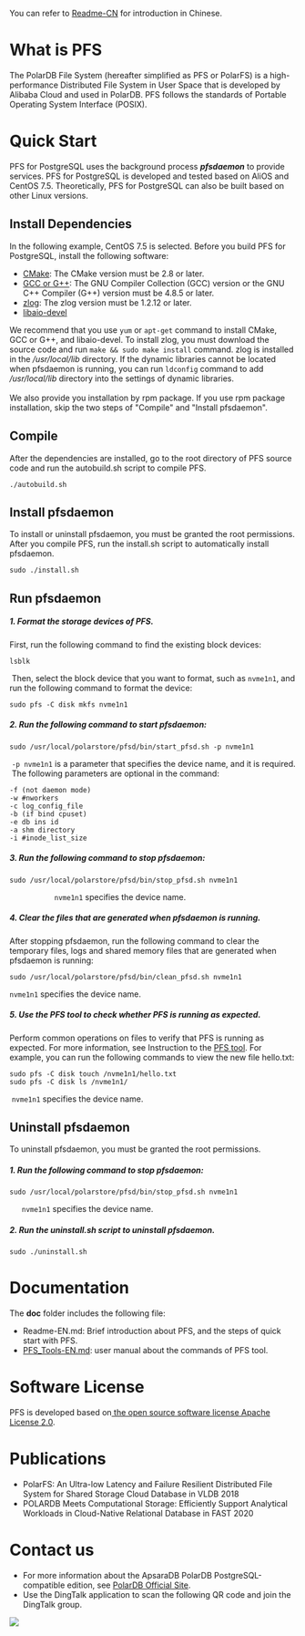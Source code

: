 You can refer to [Readme-CN](Readme-CN.md) for introduction in Chinese.
# What is PFS
The PolarDB File System (hereafter simplified as PFS or PolarFS) is a high-performance Distributed File System in User Space that is developed by Alibaba Cloud and used in PolarDB. PFS follows the standards of Portable Operating System Interface (POSIX). 
# Quick Start
PFS for PostgreSQL uses the background process **_pfsdaemon_** to provide services. PFS for PostgreSQL is developed and tested based on AliOS and CentOS 7.5. Theoretically, PFS for PostgreSQL can also be built based on other Linux versions. 
## Install Dependencies
In the following example, CentOS 7.5 is selected. Before you build PFS for PostgreSQL, install the following software:

- [CMake](https://cmake.org/): The CMake version must be 2.8 or later. 
- [GCC or G++](http://www.gnu.org/software/gcc/): The GNU Compiler Collection (GCC) version or the GNU C++ Compiler (G++) version must be 4.8.5 or later. 
- [zlog](https://github.com/HardySimpson/zlog/releases): The zlog version must be 1.2.12 or later. 
- [libaio-devel](https://pagure.io/libaio)

We recommend that you use `yum` or `apt-get` command to install CMake, GCC or G++, and libaio-devel. 
To install zlog, you must download the source code and run `make && sudo make install` command. zlog is installed in the _/usr/local/lib_ directory. If the dynamic libraries cannot be located when pfsdaemon is running, you can run `ldconfig` command to add _/usr/local/lib_ directory into the settings of dynamic libraries. <br><br>
We also provide you installation by rpm package. If you use rpm package installation, skip the two steps of "Compile" and "Install pfsdaemon".

## Compile
After the dependencies are installed, go to the root directory of PFS source code and run the autobuild.sh script to compile PFS.
```
./autobuild.sh
```
## Install pfsdaemon
To install or uninstall pfsdaemon, you must be granted the root permissions. 
After you compile PFS, run the install.sh script to automatically install pfsdaemon.
```
sudo ./install.sh
```
## Run pfsdaemon

##### 1. Format the storage devices of PFS. 

   First, run the following command to find the existing block devices:

```
lsblk
```
​		Then, select the block device that you want to format, such as `nvme1n1`, and run the following command to format the device:
```
sudo pfs -C disk mkfs nvme1n1
```

##### 2. Run the following command to start pfsdaemon:
```
sudo /usr/local/polarstore/pfsd/bin/start_pfsd.sh -p nvme1n1
```
​		 `-p nvme1n1` is a parameter that specifies the device name, and it is required. 
​		The following parameters are optional in the command:

```
-f (not daemon mode)
-w #nworkers
-c log_config_file
-b (if bind cpuset)
-e db ins id
-a shm directory
-i #inode_list_size
```

##### 3. Run the following command to stop pfsdaemon:
```
sudo /usr/local/polarstore/pfsd/bin/stop_pfsd.sh nvme1n1
```
`			nvme1n1` specifies the device name. 

##### 4. Clear the files that are generated when pfsdaemon is running. 

   After stopping pfsdaemon, run the following command to clear the temporary files, logs and shared memory files that are generated when pfsdaemon is running:

```
sudo /usr/local/polarstore/pfsd/bin/clean_pfsd.sh nvme1n1
```
`nvme1n1` specifies the device name. 

##### 5. Use the PFS tool to check whether PFS is running as expected. 

   Perform common operations on files to verify that PFS is running as expected. For more information, see Instruction to the [PFS tool](PFS_Tools-EN.md). 
   For example, you can run the following commands to view the new file hello.txt:

```
sudo pfs -C disk touch /nvme1n1/hello.txt
sudo pfs -C disk ls /nvme1n1/
```
​		`nvme1n1` specifies the device name. 
## Uninstall pfsdaemon
To uninstall pfsdaemon, you must be granted the root permissions. 

##### 1. Run the following command to stop pfsdaemon:
```
sudo /usr/local/polarstore/pfsd/bin/stop_pfsd.sh nvme1n1
```
`	nvme1n1` specifies the device name. 

##### 2. Run the uninstall.sh script to uninstall pfsdaemon. 
```
sudo ./uninstall.sh
```
# Documentation
The **doc** folder includes the following file:

- Readme-EN.md: Brief introduction about PFS, and the steps of quick start with PFS.
- [PFS_Tools-EN.md](PFS_Tools-EN.md): user manual about the commands of PFS tool.

# Software License
PFS is developed based on[ the open source software license Apache License 2.0](https://www.apache.org/licenses/LICENSE-2.0).
# Publications

- PolarFS: An Ultra-low Latency and Failure Resilient Distributed File System for Shared Storage Cloud Database in VLDB 2018
- POLARDB Meets Computational Storage: Efficiently Support Analytical Workloads in Cloud-Native Relational Database in FAST 2020

# Contact us

- For more information about the ApsaraDB PolarDB PostgreSQL-compatible edition, see [PolarDB Official Site](https://help.aliyun.com/product/172538.html).
- Use the DingTalk application to scan the following QR code and join the DingTalk group.

![](https://raw.githubusercontent.com/alibaba/PolarDB-for-PostgreSQL/main/doc/PolarDB-EN/pic/polardb_group.png)
​

